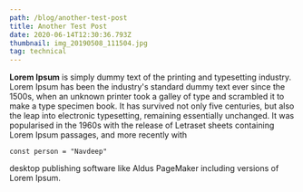 ```yaml
---
path: /blog/another-test-post
title: Another Test Post
date: 2020-06-14T12:30:36.793Z
thumbnail: img_20190508_111504.jpg
tag: technical
---
```

**Lorem Ipsum** is simply dummy text of the printing and typesetting industry. Lorem Ipsum has been the industry's standard dummy text ever since the 1500s, when an unknown printer took a galley of type and scrambled it to make a type specimen book. It has survived not only five centuries, but also the leap into electronic typesetting, remaining essentially unchanged. It was popularised in the 1960s with the release of Letraset sheets containing Lorem Ipsum passages, and more recently with

```
const person = "Navdeep"
```

desktop publishing software like Aldus PageMaker including versions of Lorem Ipsum.